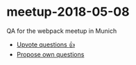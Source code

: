 # meetup-2018-05-08
QA for the webpack meetup in Munich

* [Upvote questions :+1:](https://github.com/webpack/meetup-2018-05-08/issues)
* [Propose own questions](https://github.com/webpack/meetup-2018-05-08/issues/new?template=Question.md)

